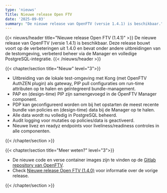 ```yaml
---
type: 'nieuws'
Title: Nieuwe release Open FTV
date: '2025-09-03'
summary: "De nieuwe release van OpenFTV (versie 1.4.1) is beschikbaar."
---
```


{{< nieuws/header title="Nieuwe release Open FTV (1.4.1)" >}}
De nieuwe release van OpenFTV (versie 1.4.1) is beschikbaar. 
Deze release bouwt voort op de verbeteringen uit 1.4.0 en bevat onder andere uitbreidingen van de testomgeving, verbeterd beheer via de Manager en volledige PostgreSQL-integratie.
{{< /nieuws/header >}}

{{< chapter/section title="Nieuw" level="3">}}
- Uitbreiding van de lokale test-omgeving met Kong (met OpenFTV AuthZEN plugin) als gateway, PIP pull configuraties om run-time attributen op te halen en geïntegreerd bundle-management.
- PAP en (design-time) PIP zijn samengevoegd in de OpenFTV Manager component.
- PDP kan geconfigureerd worden om bij het opstarten de meest recente bundle van policies en (design-time) data bij de Manager op te halen.
- Alle data wordt nu volledig in PostgreSQL beheerd.
- Audit logging voor mutaties op policies/data is geactiveerd.
- Nieuwe livez en readyz endpoints voor liveliness/readiness controles in alle componenten.

  
{{< /chapter/section >}}

{{< chapter/section title="Meer weten?" level="3">}}
- De nieuwe code en verse container images zijn te vinden op de [Gitlab repository van OpenFTV](https://gitlab.com/digilab.overheid.nl/ecosystem/ftv/open-ftv).
- Check [Nieuwe release Open FTV (1.4.0)](https://vng-realisatie.github.io/ftv/actueel/nieuws/20250826updateopenftv/) voor informatie over de vorige release.
 
{{< /chapter/section >}}

